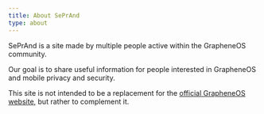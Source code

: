 ```yaml
---
title: About SePrAnd
type: about
---
```


SePrAnd is a site made by multiple people active within the GrapheneOS community.

Our goal is to share useful information for people interested in GrapheneOS and mobile privacy and
security.

This site is not intended to be a replacement for the
[official GrapheneOS website](https://grapheneos.org), but rather to complement it.
